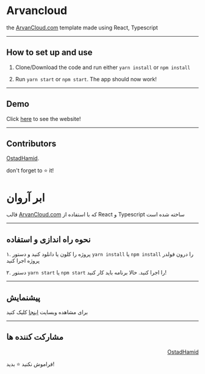 # Arvancloud
the [ArvanCloud.com](https://arvancloud.com) template made using React, Typescript

---

## How to set up and use

1. Clone/Download the code and run either `yarn install` or `npm install`

2. Run `yarn start` or `npm start`. The app should now work!

---

## Demo

Click [here](https://arvancloud.netlify.app) to see the website!

---

## Contributors

[OstadHamid](https://github.com/OstadHamid).

don't forget to ⭐ it!


# ابر آروان
قالب [ArvanCloud.com](https://arvancloud.com) که با استفاده از React و Typescript ساخته شده است

---

## نحوه راه اندازی و استفاده

۱. پروژه را کلون یا دانلود کنید و دستور `yarn install` یا `npm install` را درون فولدر پروژه اجرا کنید

۲. دستور `yarn start` یا `npm start` را اجرا کنید. حالا برنامه باید کار کنید!

---

## پیشنمایش

برای مشاهده وبسایت [اینجا](https://arvancloud.netlify.app) کلیک کنید

---

## مشارکت کننده ها

<div dir="rtl">
  <a href="https://github.com/OstadHamid">OstadHamid</a>
</div>

فراموش نکنید ⭐ بدید!

